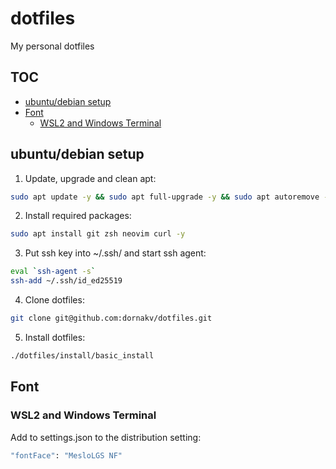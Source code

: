 # dotfiles
My personal dotfiles

## TOC
- [ubuntu/debian setup](#ubuntu-debian-setup)
- [Font](#font)
  * [WSL2 and Windows Terminal](#wsl2-and-windows-terminal)

## ubuntu/debian setup

1. Update, upgrade and clean apt:
```sh
sudo apt update -y && sudo apt full-upgrade -y && sudo apt autoremove -y && sudo apt clean -y && sudo apt autoclean -y
```

2. Install required packages:
```sh
sudo apt install git zsh neovim curl -y
```

3. Put ssh key into ~/.ssh/ and start ssh agent:
```sh
eval `ssh-agent -s`
ssh-add ~/.ssh/id_ed25519
```

4. Clone dotfiles:
```sh
git clone git@github.com:dornakv/dotfiles.git
```

5. Install dotfiles:
```sh
./dotfiles/install/basic_install
```

## Font

### WSL2 and Windows Terminal
Add to settings.json to the distribution setting:
```sh
"fontFace": "MesloLGS NF"
```
